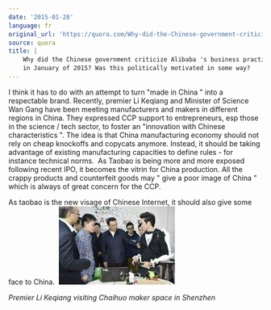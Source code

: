```yaml
---
date: '2015-01-28'
language: fr
original_url: 'https://quora.com/Why-did-the-Chinese-government-criticize-Alibabas-business-practices-in-January-of-2015-Was-this-politically-motivated-in-some-way/answer/Clément-Renaud'
source: quora
title: |
    Why did the Chinese government criticize Alibaba 's business practices
    in January of 2015? Was this politically motivated in some way?
---
```


I think it has to do with an attempt to turn  "made in China " into a
respectable brand. Recently, premier Li Keqiang and Minister of Science
Wan Gang have been meeting manufacturers and makers in different regions
in China. They expressed CCP support to entrepreneurs, esp those in the
science / tech sector, to foster an  "innovation with Chinese
characteristics ". The idea is that China manufacturing economy should
not rely on cheap knockoffs and copycats anymore. Instead, it should be
taking advantage of existing manufacturing capacities to define rules -
for instance technical norms. 
​ 
As Taobao is being more and more exposed following recent IPO, it
becomes the vitrin for China production. All the crappy products and
counterfeit goods may  " give a poor image of China " which is always of
great concern for the CCP. 
 
As taobao is the new visage of Chinese Internet, it should also give
some face to China. 
​ 
![](/img/quora/main-qimg-060d00eeac43d9972f4da6401c894f59-c.png)​ 
​ 
 
*Premier Li Keqiang visiting Chaihuo maker space in Shenzhen*
